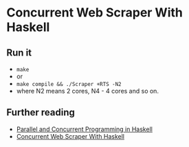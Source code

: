 # Concurrent Web Scraper With Haskell

## Run it
* `make`
* or
* `make compile && ./Scraper +RTS -N2`
* where N2 means 2 cores, N4 - 4 cores and so on.

## Further reading
* [Parallel and Concurrent Programming in Haskell](http://community.haskell.org/~simonmar/par-tutorial.pdf)
* [Concurrent Web Scraper With Haskell](http://adit.io/posts/2012-03-10-building_a_concurrent_web_scraper_with_haskell.html)
